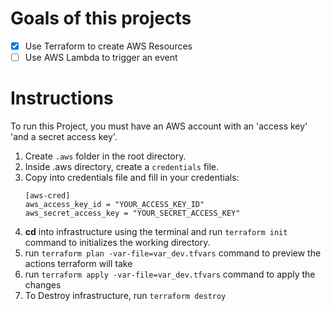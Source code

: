 # Goals of this projects

- [x] Use Terraform to create AWS Resources
- [ ] Use AWS Lambda to trigger an event

# Instructions

To run this Project, you must have an AWS account with an 'access key' 'and a secret access key'.

1. Create `.aws` folder in the root directory.
2. Inside .aws directory, create a `credentials` file.
3. Copy into credentials file and fill in your credentials:
   ```
   [aws-cred]
   aws_access_key_id = "YOUR_ACCESS_KEY_ID"
   aws_secret_access_key = "YOUR_SECRET_ACCESS_KEY"
   ```
4. <b>cd</b> into infrastructure using the terminal and run `terraform init` command to initializes the working directory.
5. run `terraform plan -var-file=var_dev.tfvars` command to preview the actions terraform will take
6. run `terraform apply -var-file=var_dev.tfvars` command to apply the changes
7. To Destroy infrastructure, run `terraform destroy`

